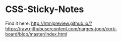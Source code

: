 # CSS-Sticky-Notes

Find it here: 
http://htmlpreview.github.io/?https://raw.githubusercontent.com/narges-joon/cork-board/blob/master/index.html

